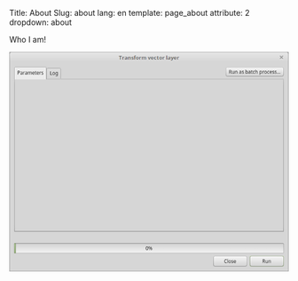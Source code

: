 Title: About
Slug: about
lang: en
template: page_about
attribute: 2
dropdown: about



Who I am!

![Alt Text](/images/site/Ui_Saga.png)
